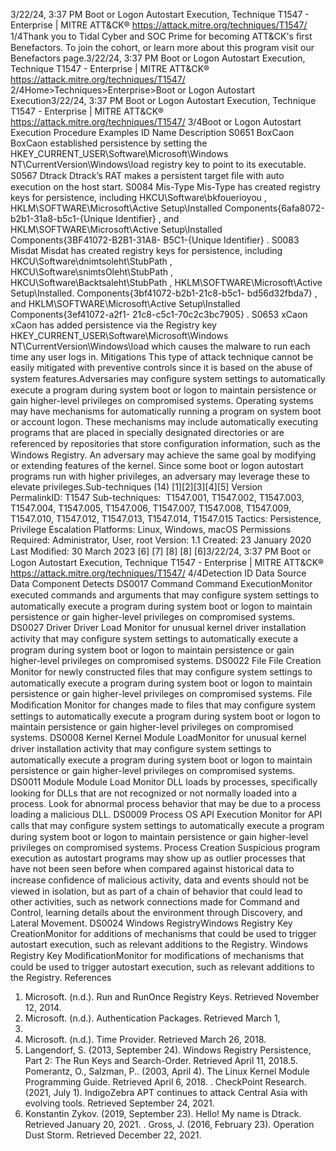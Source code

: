 3/22/24, 3:37 PM Boot or Logon Autostart Execution, Technique T1547 - Enterprise | MITRE ATT&CK®
https://attack.mitre.org/techniques/T1547/ 1/4Thank you to Tidal Cyber and SOC Prime for becoming ATT&CK's ﬁrst Benefactors. To join the cohort, or learn more about this program visit our
Benefactors page.3/22/24, 3:37 PM Boot or Logon Autostart Execution, Technique T1547 - Enterprise | MITRE ATT&CK®
https://attack.mitre.org/techniques/T1547/ 2/4Home>Techniques>Enterprise>Boot or Logon Autostart Execution3/22/24, 3:37 PM Boot or Logon Autostart Execution, Technique T1547 - Enterprise | MITRE ATT&CK®
https://attack.mitre.org/techniques/T1547/ 3/4Boot or Logon Autostart Execution
Procedure Examples
ID Name Description
S0651 BoxCaon BoxCaon established persistence by setting the HKEY\_CURRENT\_USER\Software\Microsoft\Windows
NT\CurrentVersion\Windows\load registry key to point to its executable.
S0567 Dtrack Dtrack’s RAT makes a persistent target ﬁle with auto execution on the host start.
S0084 Mis-Type Mis-Type has created registry keys for persistence, including HKCU\Software\bkfouerioyou ,
HKLM\SOFTWARE\Microsoft\Active Setup\Installed Components\{6afa8072-b2b1-31a8-b5c1-{Unique
Identifier} , and HKLM\SOFTWARE\Microsoft\Active Setup\Installed Components\{3BF41072-B2B1-31A8-
B5C1-{Unique Identifier} .
S0083 Misdat Misdat has created registry keys for persistence, including HKCU\Software\dnimtsoleht\StubPath ,
HKCU\Software\snimtsOleht\StubPath , HKCU\Software\Backtsaleht\StubPath ,
HKLM\SOFTWARE\Microsoft\Active Setup\Installed. Components\{3bf41072-b2b1-21c8-b5c1-
bd56d32fbda7} , and HKLM\SOFTWARE\Microsoft\Active Setup\Installed Components\{3ef41072-a2f1-
21c8-c5c1-70c2c3bc7905} .
S0653 xCaon xCaon has added persistence via the Registry key HKEY\_CURRENT\_USER\Software\Microsoft\Windows
NT\CurrentVersion\Windows\load which causes the malware to run each time any user logs in.
Mitigations
This type of attack technique cannot be easily mitigated with preventive controls since it is based on the abuse of system features.Adversaries may conﬁgure system settings to automatically execute a program during system boot or logon to maintain persistence or gain
higher-level privileges on compromised systems. Operating systems may have mechanisms for automatically running a program on system
boot or account logon. These mechanisms may include automatically executing programs that are placed in specially designated
directories or are referenced by repositories that store conﬁguration information, such as the Windows Registry. An adversary may achieve
the same goal by modifying or extending features of the kernel.
Since some boot or logon autostart programs run with higher privileges, an adversary may leverage these to elevate privileges.Sub-techniques (14)
[1][2][3][4][5]
Version PermalinkID: T1547
Sub-techniques:  T1547.001, T1547.002, T1547.003, T1547.004, T1547.005, T1547.006, T1547.007, T1547.008, T1547.009,
T1547.010, T1547.012, T1547.013, T1547.014, T1547.015
 
Tactics: Persistence, Privilege Escalation
 
Platforms: Linux, Windows, macOS
 
Permissions Required: Administrator, User, root
Version: 1.1
Created: 23 January 2020
Last Modiﬁed: 30 March 2023
[6]
[7]
[8]
[8]
[6]3/22/24, 3:37 PM Boot or Logon Autostart Execution, Technique T1547 - Enterprise | MITRE ATT&CK®
https://attack.mitre.org/techniques/T1547/ 4/4Detection
ID Data Source Data Component Detects
DS0017 Command Command
ExecutionMonitor executed commands and arguments that may conﬁgure system settings to
automatically execute a program during system boot or logon to maintain
persistence or gain higher-level privileges on compromised systems.
DS0027 Driver Driver Load Monitor for unusual kernel driver installation activity that may conﬁgure system
settings to automatically execute a program during system boot or logon to
maintain persistence or gain higher-level privileges on compromised systems.
DS0022 File File Creation Monitor for newly constructed ﬁles that may conﬁgure system settings to
automatically execute a program during system boot or logon to maintain
persistence or gain higher-level privileges on compromised systems.
File Modiﬁcation Monitor for changes made to ﬁles that may conﬁgure system settings to
automatically execute a program during system boot or logon to maintain
persistence or gain higher-level privileges on compromised systems.
DS0008 Kernel Kernel Module
LoadMonitor for unusual kernel driver installation activity that may conﬁgure system
settings to automatically execute a program during system boot or logon to
maintain persistence or gain higher-level privileges on compromised systems.
DS0011 Module Module Load Monitor DLL loads by processes, speciﬁcally looking for DLLs that are not
recognized or not normally loaded into a process. Look for abnormal process
behavior that may be due to a process loading a malicious DLL.
DS0009 Process OS API Execution Monitor for API calls that may conﬁgure system settings to automatically execute a
program during system boot or logon to maintain persistence or gain higher-level
privileges on compromised systems.
Process Creation Suspicious program execution as autostart programs may show up as outlier
processes that have not been seen before when compared against historical data to
increase conﬁdence of malicious activity, data and events should not be viewed in
isolation, but as part of a chain of behavior that could lead to other activities, such
as network connections made for Command and Control, learning details about the
environment through Discovery, and Lateral Movement.
DS0024 Windows RegistryWindows
Registry Key
CreationMonitor for additions of mechanisms that could be used to trigger autostart
execution, such as relevant additions to the Registry.
Windows
Registry Key
ModiﬁcationMonitor for modiﬁcations of mechanisms that could be used to trigger autostart
execution, such as relevant additions to the Registry.
References
1. Microsoft. (n.d.). Run and RunOnce Registry Keys. Retrieved
November 12, 2014.
2. Microsoft. (n.d.). Authentication Packages. Retrieved March 1,
2017.
3. Microsoft. (n.d.). Time Provider. Retrieved March 26, 2018.
4. Langendorf, S. (2013, September 24). Windows Registry
Persistence, Part 2: The Run Keys and Search-Order. Retrieved
April 11, 2018.5. Pomerantz, O., Salzman, P.. (2003, April 4). The Linux Kernel
Module Programming Guide. Retrieved April 6, 2018.
 . CheckPoint Research. (2021, July 1). IndigoZebra APT
continues to attack Central Asia with evolving tools. Retrieved
September 24, 2021.
7. Konstantin Zykov. (2019, September 23). Hello! My name is
Dtrack. Retrieved January 20, 2021.
 . Gross, J. (2016, February 23). Operation Dust Storm. Retrieved
December 22, 2021.